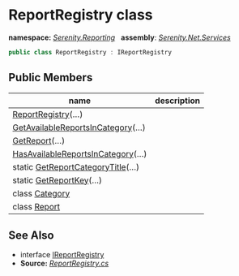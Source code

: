 # ReportRegistry class
**namespace:** *[Serenity.Reporting](../README.md#serenity.reporting-namespace)*   **assembly**: *[Serenity.Net.Services](../README.md)*

```csharp
public class ReportRegistry : IReportRegistry
```

## Public Members

| name | description |
| --- | --- |
| [ReportRegistry](ReportRegistry/ReportRegistry.md)(…) |  |
| [GetAvailableReportsInCategory](ReportRegistry/GetAvailableReportsInCategory.md)(…) |  |
| [GetReport](ReportRegistry/GetReport.md)(…) |  |
| [HasAvailableReportsInCategory](ReportRegistry/HasAvailableReportsInCategory.md)(…) |  |
| static [GetReportCategoryTitle](ReportRegistry/GetReportCategoryTitle.md)(…) |  |
| static [GetReportKey](ReportRegistry/GetReportKey.md)(…) |  |
| class [Category](ReportRegistry.Category.md) |  |
| class [Report](ReportRegistry.Report.md) |  |

## See Also

* interface [IReportRegistry](IReportRegistry.md)
* **Source:** *[ReportRegistry.cs](https://github.com/serenity-is/Serenity/blob/master/src/Serenity.Net.Services/Reporting/ReportRegistry.cs)*